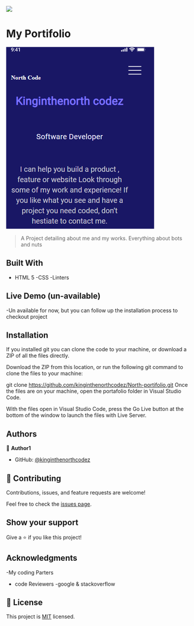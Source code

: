 ![](https://img.shields.io/badge/Microverse-blueviolet)

# My Portifolio
![screenshot](./app_screenshot.png)
> A Project detailing about me and my works.
> Everything about bots and nuts


## Built With

- HTML 5
-CSS
-Linters

## Live Demo (un-available)
-Un available for now, but you can follow up the installation process to checkout project

## Installation

If you installed git you can clone the code to your machine, or download a ZIP of all the files directly.

Download the ZIP from this location, or run the following git command to clone the files to your machine:

git clone https://github.com/kinginthenorthcodez/North-portifolio.git
Once the files are on your machine, open the portafolio folder in Visual Studio Code.

With the files open in Visual Studio Code, press the Go Live button at the bottom of the window to launch the files with Live Server.

## Authors

👤 **Author1**

- GitHub: [@kinginthenorthcodez](https://github.com/kinginthenorthcodez)

## 🤝 Contributing

Contributions, issues, and feature requests are welcome!

Feel free to check the [issues page](https://github.com/kinginthenorthcodez/North-portifolio/issues).

## Show your support

Give a ⭐️ if you like this project!

## Acknowledgments

-My coding Parters
- code Reviewers
-google & stackoverflow

## 📝 License

This project is [MIT](./MIT.md) licensed.
